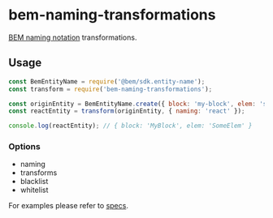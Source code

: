 # bem-naming-transformations

[BEM naming notation](https://en.bem.info/methodology/naming-convention/) transformations.

## Usage

```js
const BemEntityName = require('@bem/sdk.entity-name');
const transform = require('bem-naming-transformations');

const originEntity = BemEntityName.create({ block: 'my-block', elem: 'some-elem' });
const reactEntity = transform(originEntity, { naming: 'react' });

console.log(reactEntity); // { block: 'MyBlock', elem: 'SomeElem' }
```

### Options
* naming
* transforms
* blacklist
* whitelist

For examples please refer to [specs](https://github.com/tadatuta/bem-naming-transformations/blob/master/test/index.js).
